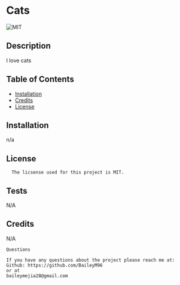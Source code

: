 
  #  Cats
  ![MIT](https://img.shields.io/badge/License-MIT-blue.svg)
 

  ## Description
  I love cats

  ## Table of Contents
  - [Installation](#installation)
  - [Credits](#credits)
  - [License](#license)



  ## Installation
  n/a

  ## License
      The licsense used for this project is MIT.

  ## Tests
  N/A


  ## Credits
  N/A
  

    Questions

    If you have any questions about the project please reach me at:
    Github: https://github.com/BaileyM96
    or at
    baileymejia28@gmail.com
    

  